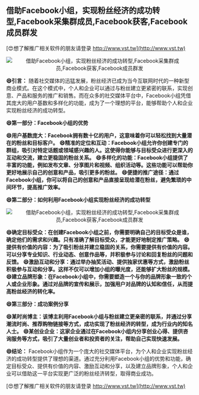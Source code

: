 ## **借助Facebook小组，实现粉丝经济的成功转型,Facebook采集群成员,Facebook获客,Facebook成员群发**

[😍想了解推广相关软件的朋友请登录 http://www.vst.tw](http://www.vst.tw)

 <center><img src="https://vst.tw/MP4/tuiguang/png/7.png" alt="借助Facebook小组，实现粉丝经济的成功转型,Facebook采集群成员,Facebook获客,Facebook成员群发"></center>

**😄引言：**
随着社交媒体的迅猛发展，粉丝经济已成为当今互联网时代的一种新型商业模式。在这个模式中，个人和企业可以通过与粉丝建立更紧密的联系，实现创意、产品和服务的推广和销售。而在众多的社交媒体平台中，Facebook小组凭借其庞大的用户基数和多样化的功能，成为了一个理想的平台，能够帮助个人和企业实现粉丝经济的成功转型。

**😄第一部分：Facebook小组的优势**

**😄用户基数庞大：Facebook拥有数十亿的用户，这意味着你可以轻松找到大量潜在的粉丝和目标客户。**
**😄精准的定位和互动：Facebook小组允许你创建专门的群组，吸引对特定话题或领域感兴趣的人。这使得你能够与目标受众进行更深入的互动和交流，建立更稳固的粉丝关系。**
**😄多样化的功能：Facebook小组提供了丰富的功能，例如发布文章、分享图片和视频、组织活动等。这些功能可以帮助你更好地展示自己的创意和产品，吸引更多的粉丝。**
**😄便捷的推广途径：通过Facebook小组，你可以将自己的创意和产品直接呈现给潜在粉丝，避免繁琐的中间环节，提高推广效率。**

**😄第二部分：如何利用Facebook小组实现粉丝经济的成功转型**

 <center><img src="https://vst.tw/MP4/tuiguang/png/6.png" alt="借助Facebook小组，实现粉丝经济的成功转型,Facebook采集群成员,Facebook获客,Facebook成员群发"></center>

**😄确定目标受众：在创建Facebook小组之前，你需要明确自己的目标受众是谁，确定他们的需求和兴趣。只有准确了解目标受众，才能更好地制定推广策略。**
**😄提供有价值的内容：为了吸引粉丝并建立稳固的关系，你需要提供有价值的内容。可以分享专业知识、行业动态、创意作品等，并积极参与讨论和回复粉丝的问题和反馈。**
**😄激励互动和分享：通过举办抽奖活动、提供独家优惠等方式，激励粉丝积极参与互动和分享。这样不仅可以增加小组的曝光度，还能够扩大粉丝的规模。**
**😄建立品牌形象：在Facebook小组中，你需要塑造一个与你的品牌形象一致的个人或企业形象。通过对品牌的宣传和展示，加强用户对品牌的认知和信任，从而提高粉丝经济的转化率。**

**😄第三部分：成功案例分享**

**😄某时尚博主：该博主利用Facebook小组与粉丝建立更亲密的联系，并通过分享潮流时尚、推荐购物链接等方式，成功实现了粉丝经济的转型，成为行业内的知名人士。**
**😄某创业企业：这家企业通过在Facebook小组内分享创业心得、提供咨询服务等方式，吸引了大量创业者和投资者的关注，帮助自己实现快速发展。**

**😄结论：**
Facebook小组作为一个庞大的社交媒体平台，为个人和企业实现粉丝经济的成功转型提供了理想的渠道。通过充分利用Facebook小组的优势和功能，确定目标受众、提供有价值的内容、激励互动和分享，以及建立品牌形象，个人和企业可以借助这一平台实现更广泛的粉丝经济转型，取得商业成功。

[😍想了解推广相关软件的朋友请登录 http://www.vst.tw](http://www.vst.tw)



